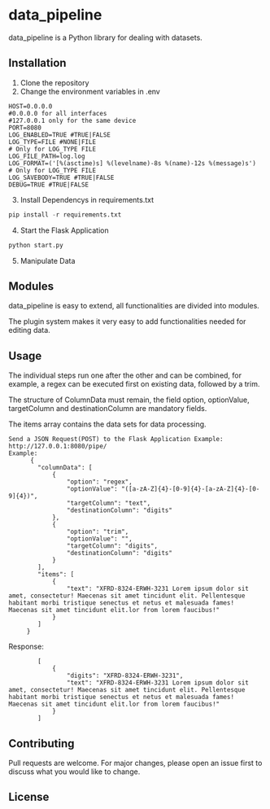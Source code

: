 # data_pipeline

data_pipeline is a Python library for dealing with datasets.


## Installation

1) Clone the repository
2) Change the environment variables in .env
```
HOST=0.0.0.0
#0.0.0.0 for all interfaces
#127.0.0.1 only for the same device
PORT=8080
LOG_ENABLED=TRUE #TRUE|FALSE
LOG_TYPE=FILE #NONE|FILE
# Only for LOG_TYPE FILE
LOG_FILE_PATH=log.log
LOG_FORMAT=('[%(asctime)s] %(levelname)-8s %(name)-12s %(message)s')
# Only for LOG_TYPE FILE
LOG_SAVEBODY=TRUE #TRUE|FALSE
DEBUG=TRUE #TRUE|FALSE
```
3) Install Dependencys in requirements.txt
```python
pip install -r requirements.txt 
```
4) Start the Flask Application
```python
python start.py  
```
5) Manipulate Data

## Modules

data_pipeline is easy to extend, all functionalities are divided into modules.

The plugin system makes it very easy to add functionalities needed for editing data.


## Usage

The individual steps run one after the other and can be combined, for example, a regex can be executed first on existing data, followed by a trim.

The structure of ColumnData must remain, the field option, optionValue, targetColumn and destinationColumn are mandatory fields.

The items array contains the data sets for data processing.

```
Send a JSON Request(POST) to the Flask Application Example:  http://127.0.0.1:8080/pipe/
Example:
      {
        "columnData": [
            {
                "option": "regex",
                "optionValue": "([a-zA-Z]{4}-[0-9]{4}-[a-zA-Z]{4}-[0-9]{4})",
                "targetColumn": "text",
                "destinationColumn": "digits"
            },
            {
                "option": "trim",
                "optionValue": "",
                "targetColumn": "digits",
                "destinationColumn": "digits"
            }
        ],
        "items": [
            {
                "text": "XFRD-8324-ERWH-3231 Lorem ipsum dolor sit amet, consectetur! Maecenas sit amet tincidunt elit. Pellentesque habitant morbi tristique senectus et netus et malesuada fames! Maecenas sit amet tincidunt elit.lor from lorem faucibus!"
            }
        ]
     }
```

Response:
```
        [
            {
                "digits": "XFRD-8324-ERWH-3231",
                "text": "XFRD-8324-ERWH-3231 Lorem ipsum dolor sit amet, consectetur! Maecenas sit amet tincidunt elit. Pellentesque habitant morbi tristique senectus et netus et malesuada fames! Maecenas sit amet tincidunt elit.lor from lorem faucibus!"
            }
        ]
```



## Contributing
Pull requests are welcome. For major changes, please open an issue first to discuss what you would like to change.

## License
